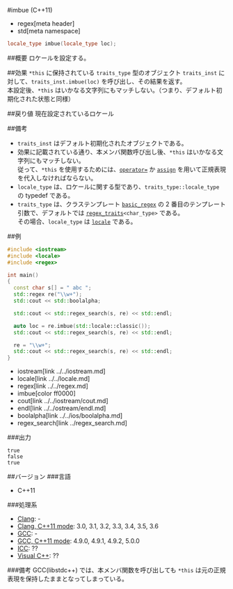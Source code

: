 #imbue (C++11)
* regex[meta header]
* std[meta namespace]

```cpp
locale_type imbue(locale_type loc);
```

##概要
ロケールを設定する。


##効果
`*this` に保持されている `traits_type` 型のオブジェクト `traits_inst` に対して、`traits_inst.imbue(loc)` を呼び出し、その結果を返す。  
本設定後、`*this` はいかなる文字列にもマッチしない。（つまり、デフォルト初期化された状態と同様）


##戻り値
現在設定されているロケール


##備考
- `traits_inst` はデフォルト初期化されたオブジェクトである。
- 効果に記載されている通り、本メンバ関数呼び出し後、`*this` はいかなる文字列にもマッチしない。  
	従って、`*this` を使用するためには、[`operator=`](op_assign.md) か [`assign`](assign.md) を用いて正規表現を代入しなければならない。
- `locale_type` は、ロケールに関する型であり、`traits_type::locale_type` の typedef である。
- `traits_type` は、クラステンプレート [`basic_regex`](../basic_regex.md) の 2 番目のテンプレート引数で、デフォルトでは [`regex_traits`](../regex_traits.md.nolink)`<char_type>` である。  
	その場合、`locale_type` は [`locale`](../../locale/locale.md) である。


##例
```cpp
#include <iostream>
#include <locale>
#include <regex>

int main()
{
  const char s[] = " abc ";
  std::regex re("\\w+");
  std::cout << std::boolalpha;

  std::cout << std::regex_search(s, re) << std::endl;

  auto loc = re.imbue(std::locale::classic());
  std::cout << std::regex_search(s, re) << std::endl;

  re = "\\w+";
  std::cout << std::regex_search(s, re) << std::endl;
}
```
* iostream[link ../../iostream.md]
* locale[link ../../locale.md]
* regex[link ../../regex.md]
* imbue[color ff0000]
* cout[link ../../iostream/cout.md]
* endl[link ../../ostream/endl.md]
* boolalpha[link ../../ios/boolalpha.md]
* regex_search[link ../regex_search.md]

###出力
```
true
false
true
```


##バージョン
###言語
- C++11

###処理系
- [Clang](/implementation.md#clang): -
- [Clang, C++11 mode](/implementation.md#clang): 3.0, 3.1, 3.2, 3.3, 3.4, 3.5, 3.6
- [GCC](/implementation.md#gcc): -
- [GCC, C++11 mode](/implementation.md#gcc): 4.9.0, 4.9.1, 4.9.2, 5.0.0
- [ICC](/implementation.md#icc): ??
- [Visual C++](/implementation.md#visual_cpp): ??

###備考
GCC(libstdc++) では、本メンバ関数を呼び出しても `*this` は元の正規表現を保持したままとなってしまっている。
